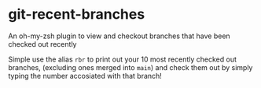 # git-recent-branches
An oh-my-zsh plugin to view and checkout branches that have been checked out recently

Simple use the alias `rbr` to print out your 10 most recently checked out branches, (excluding ones merged into `main`) and check them out by simply typing the number accosiated with that branch!
